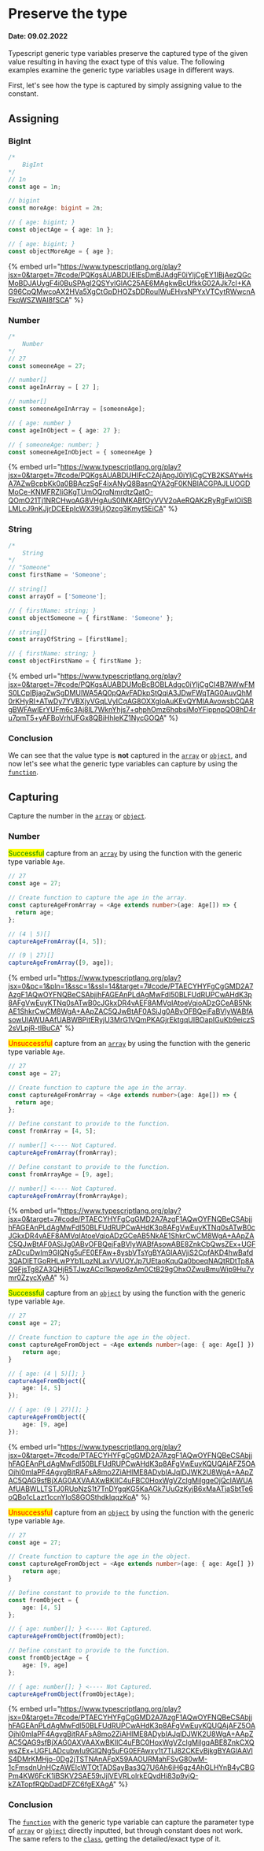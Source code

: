 # Preserve the type

#### Date: 09.02.2022

Typescript generic type variables preserve the captured type of the given value resulting in having the exact type of this value. The following examples examine the generic type variables usage in different ways.&#x20;

First, let's see how the type is captured by simply assigning value to the constant.

## Assigning

### BigInt

```typescript
/*
    BigInt
*/
// 1n
const age = 1n;

// bigint
const moreAge: bigint = 2n;

// { age: bigint; }
const objectAge = { age: 1n };

// { age: bigint; }
const objectMoreAge = { age };
```

{% embed url="https://www.typescriptlang.org/play?jsx=0&target=7#code/PQKgsAUABDUEIEsDmBJAdgF0iYljCgEY1IBjAezQGcMoBDJAUygF4i0BuSPAgI2QSYylGlAC25AE6MAgkwBcUfkkG02AJk7cI+KAG96CpQMwcoAX2HVa5XgCtGpDHOZsDDRouIWuEHvsNPYxVTCytRWwcnAFkpWSZWAI8fSCA" %}

### Number

```typescript
/*
    Number
*/
// 27 
const someoneAge = 27;

// number[]
const ageInArray = [ 27 ];

// number[]
const someoneAgeInArray = [someoneAge];

// { age: number }
const ageInObject = { age: 27 };

// { someoneAge: number; }
const someoneAgeInObject = { someoneAge }
```

{% embed url="https://www.typescriptlang.org/play?jsx=0&target=7#code/PQKgsAUABDUHIFcC2AjApgJ0iYljCgCYB2KSAYwHsA7AZwBcpbKk0a0BBAczSgF4ixANyQ8BasnQYA2gF0KNBlACGPAJLUOGDMoCe-KNMFRZIiGKgTUmOQrqNmrdtzQatO-QOmO21Tj1NRCHwoAG8VHgAuS0lMKABfOyVVV2oAeRQAKzRyRgFwlOiSBLMLcJ9nKJjrDCEEpIcWX39UjOzcg3Kmyt5EiCA" %}

### String

```typescript
/*
    String
*/
// "Someone" 
const firstName = 'Someone';

// string[] 
const arrayOf = ['Someone'];

// { firstName: string; }
const objectSomeone = { firstName: 'Someone' };

// string[] 
const arrayOfString = [firstName];

// { firstName: string; }
const objectFirstName = { firstName };
```

{% embed url="https://www.typescriptlang.org/play?jsx=0&target=7#code/PQKgsAUABDUMoBcBOBLAdgc0iYljCgCI4B7AWwFMS0LCpIBjagZwSgDMUlWA5AQ0pQAvFADkpStQqiA3JDwFWqTAG0AuvQhM0rKHyRI+ATwDy7YVBXjyVGqLVyICqAG8OXXgIoAuKEvQYMlAAvowsbCQARgBWFAwIErYUFm6c3Aj8lL7WknYhjs7+qhphOmz6hqbsiMoYFippnpQO8hD4ru7pmT5+yAFBoVrhUFGx8QBiHhleKZ1NycGOQA" %}

### Conclusion

We can see that the value type is **not** captured in the [`array`](https://developer.mozilla.org/en-US/docs/Web/JavaScript/Reference/Global\_Objects/Array) or [`object`](https://developer.mozilla.org/en-US/docs/Web/JavaScript/Reference/Global\_Objects/Object), and now let's see what the generic type variables can capture by using the [`function`](https://developer.mozilla.org/en-US/docs/Web/JavaScript/Reference/Global\_Objects/Function).

## Capturing

Capture the number in the [`array`](https://developer.mozilla.org/en-US/docs/Web/JavaScript/Reference/Global\_Objects/Array) or [`object`](https://developer.mozilla.org/en-US/docs/Web/JavaScript/Reference/Global\_Objects/Object).

### Number

<mark style="color:green;">Successful</mark> capture from an [`array`](https://developer.mozilla.org/en-US/docs/Web/JavaScript/Reference/Global\_Objects/Array) by using the function with the generic type variable `Age`.

```typescript
// 27
const age = 27;

// Create function to capture the age in the array.
const captureAgeFromArray = <Age extends number>(age: Age[]) => {
  return age;
};

// (4 | 5)[]
captureAgeFromArray([4, 5]);

// (9 | 27)[]
captureAgeFromArray([9, age]);
```

{% embed url="https://www.typescriptlang.org/play?jsx=0&pc=1&pln=1&ssc=1&ssl=14&target=7#code/PTAECYHYFgCgGMD2A7AzgF1AQwOYFNQBeCSAbjjhFAGEAnPLdAgMwFdl50BLFUdRUPCwAHdK3p8AFgVwEuyKTNq0sATwB0cJGkxDR4vAEF8AMVqIAtoeVqioADzGCeAB5NkAE1ShkrCwCM8WgA+AApZAC5QJwBtAF0ASiJg0ABvOFBQejFaBVlyWABfAsowUIAWUAAfUABWBPitERyjU3MrG1VQmPKAGjrEktgqUIBOapIGuKb9eiczS2sVLpjR-tlBuCA" %}

<mark style="color:red;">Unsuccessful</mark> capture from an [`array`](https://developer.mozilla.org/en-US/docs/Web/JavaScript/Reference/Global\_Objects/Array) by using the function with the generic type variable `Age`.

```typescript
// 27
const age = 27;

// Create function to capture the age in the array.
const captureAgeFromArray = <Age extends number>(age: Age[]) => {
  return age;
};

// Define constant to provide to the function.
const fromArray = [4, 5];

// number[] <---- Not Captured.
captureAgeFromArray(fromArray);

// Define constant to provide to the function.
const fromArrayAge = [9, age];

// number[] <---- Not Captured.
captureAgeFromArray(fromArrayAge);
```

{% embed url="https://www.typescriptlang.org/play?jsx=0&target=7#code/PTAECYHYFgCgGMD2A7AzgF1AQwOYFNQBeCSAbjjhFAGEAnPLdAgMwFdl50BLFUdRUPCwAHdK3p8AFgVwEuyKTNq0sATwB0cJGkxDR4vAEF8AMVqIAtoeVqioADzGCeAB5NkAE1ShkrCwCM8WgA+AApZAC5QJwBtAF0ASiJg0ABvOFBQejFaBVlyWABfAsowABE8ZnkCbQwsZEx+UGFzADcuDwIm9GlQNg5uFE0EFAw+8ysbVTsYgBYAGlAAVjiS2CpfAKD4hwBafd3QADlETGoRHLwPYb1LpzNLaxVVUOYJp7UEtaoKquQa0boeqNAQtRDtTp8AQ9FjsTg8ZA3QHjR5TJwzACci1kqwo6zAm0CtB29gOhxOZwuBmuWip9Hu7ymr0ZzycXyAA" %}

<mark style="color:green;">Successful</mark> capture from an [`object`](https://developer.mozilla.org/en-US/docs/Web/JavaScript/Reference/Global\_Objects/Object) by using the function with the generic type variable `Age`.

```typescript
// 27
const age = 27;

// Create function to capture the age in the object.
const captureAgeFromObject = <Age extends number>(age: { age: Age[] }) => {
    return age;
}

// { age: (4 | 5)[]; }
captureAgeFromObject({
    age: [4, 5]
});

// { age: (9 | 27)[]; }
captureAgeFromObject({
    age: [9, age]
});
```

{% embed url="https://www.typescriptlang.org/play?jsx=0&target=7#code/PTAECYHYFgCgGMD2A7AzgF1AQwOYFNQBeCSAbjjhFAGEAnPLdAgMwFdl50BLFUdRUPCwAHdK3p8AFgVwEuyKQUQAjAFZ5OAOjhI0mIaPF4AgvgBitRAFsA8mo2ZiAHlME8ADybIAJqlDJWK2U8WgA+AApZAC5QAG9sfBjXAG0AXVAAXwBKIlC4uFBC0HoxWgVZclgMilgqeOjQcIAWUAAfUABWLLTSTJ0RUpNzS1t7TnDYgqKG5KaAGk7UuGzKyjB6xMaATjaSbtTe6oQBo1cLazt1ccnYIoS8GOSthdklqqzKoA" %}

<mark style="color:red;">Unsuccessful</mark> capture from an [`object`](https://developer.mozilla.org/en-US/docs/Web/JavaScript/Reference/Global\_Objects/Object) by using the function with the generic type variable `Age`.

```typescript
// 27
const age = 27;

// Create function to capture the age in the object.
const captureAgeFromObject = <Age extends number>(age: { age: Age[] }) => {
    return age;
}

// Define constant to provide to the function.
const fromObject = {
    age: [4, 5]
};

// { age: number[]; } <---- Not Captured.
captureAgeFromObject(fromObject);

// Define constant to provide to the function.
const fromObjectAge = {
    age: [9, age]
};

// { age: number[]; } <---- Not Captured.
captureAgeFromObject(fromObjectAge);
```

{% embed url="https://www.typescriptlang.org/play?jsx=0&target=7#code/PTAECYHYFgCgGMD2A7AzgF1AQwOYFNQBeCSAbjjhFAGEAnPLdAgMwFdl50BLFUdRUPCwAHdK3p8AFgVwEuyKQUQAjAFZ5OAOjhI0mIaPF4AgvgBitRAFsA8mo2ZiAHlME8ADybIAJqlDJWK2U8WgA+AApZAC5QAG9sfBjXAG0AXVAAXwBKIlC4uFBC0HoxWgVZclgMilgqABE8ZnkCXQwsZEx+UGFLADcubwIu9GlQNg5uFG0EFAwxy1t7TiJ82CKEvBjkgBYAGlAAVlS4DMrKMHjo-0Dg2jTSTNAnAFpX59AAOURMahFSvG80wM-1cFmsdnUnHCzAWEIcWTOtTADSayBas3Q7U6Ah6iH6gz4AhGLHYnB4yCBGPm4KW6FcK1iBSKV2SAE59rJjlVEVRLolrkEQvdHi83p9vjQ-kZATopfRQbDadDFZC6fgEXAgA" %}

### Conclusion

The [`function`](https://developer.mozilla.org/en-US/docs/Web/JavaScript/Reference/Global\_Objects/Function) with the generic type variable can capture the parameter type of [`array`](https://developer.mozilla.org/en-US/docs/Web/JavaScript/Reference/Global\_Objects/Array) or [`object`](https://developer.mozilla.org/en-US/docs/Web/JavaScript/Reference/Global\_Objects/Object) directly inputted, but through constant does not work. The same refers to the [`class`](https://developer.mozilla.org/en-US/docs/Web/HTML/Global\_attributes/class), getting the detailed/exact type of it.
